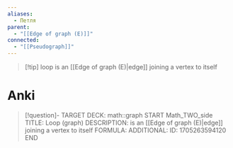 ```yaml
---
aliases:
  - Петля
parent:
  - "[[Edge of graph (E)]]"
connected:
  - "[[Pseudograph]]"
---
```


> [!tip] loop
is an [[Edge of graph (E)|edge]]  joining a vertex to itself

# Anki
> [!question]-
TARGET DECK: math::graph
START
Math_TWO_side
TITLE: Loop (graph)
DESCRIPTION: is an [[Edge of graph (E)|edge]]  joining a vertex to itself
FORMULA: 
ADDITIONAL:
ID: 1705263594120
END











